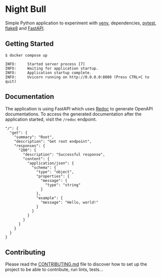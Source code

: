 # Night Bull

Simple Python application to experiment with [venv][venv], dependencies,
[pytest][pytest], [flake8][flake8] and [FastAPI][fastapi].

## Getting Started

```console
$ docker compose up
```

```
INFO:     Started server process [7]
INFO:     Waiting for application startup.
INFO:     Application startup complete.
INFO:     Uvicorn running on http://0.0.0.0:8080 (Press CTRL+C to quit)
```

## Documentation

The application is using FastAPI which uses [Redoc][redoc] to generate OpenAPI
documentations. To access the generated documentation after the application
started, visit the `/redoc` endpoint.

```
"/": {
  "get": {
    "summary": "Root",
    "description": "Get root endpoint",
    "responses": {
      "200": {
        "description": "Successful response",
        "content": {
          "application/json": {
            "schema": {
              "type": "object",
              "properties": {
                "message": {
                  "type": "string"
                }
              },
              "example": {
                "message": "Hello, world!"
              }
            }
          }
        }
      }
    }
  }
}
```

## Contributing

Please read the [CONTRIBUTING.md](/CONTRIBUTING.md) file to discover how to
set up the project to be able to contribute, run lints, tests...

[fastapi]: https://fastapi.tiangolo.com/
[flake8]: https://flake8.pycqa.org/en/latest/
[pytest]: https://docs.pytest.org/en/7.3.x/
[redoc]: https://github.com/Redocly/redoc
[venv]: https://docs.python.org/3/library/venv.html
